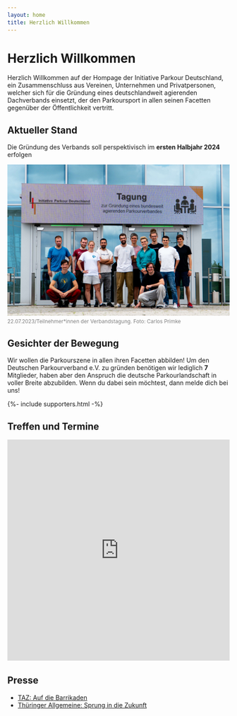 ```yaml
---
layout: home
title: Herzlich Willkommen
---
```


# Herzlich Willkommen

Herzlich Willkommen auf der Hompage der Initiative Parkour Deutschland, ein Zusammenschluss aus Vereinen, Unternehmen und Privatpersonen, welcher sich für die Gründung eines deutschlandweit agierenden Dachverbands einsetzt, der den Parkoursport in allen seinen Facetten gegenüber der Öffentlichkeit vertritt.

## Aktueller Stand

Die Gründung des Verbands soll perspektivisch im **ersten Halbjahr 2024** erfolgen

![Ein Gruppenfoto der Teilnehmerinnen und Teilnehmer an der Verbandstagung vom 22.07.2023 in Erfurt](/docs/assets/images/20230722_initiative.jpg)
<small style="color:grey">22.07.2023/Teilnehmer\*innen der Verbandstagung. Foto: Carlos Primke</small>

## Gesichter der Bewegung

Wir wollen die Parkourszene in allen ihren Facetten abbilden! Um den Deutschen Parkourverband e.V. zu gründen benötigen wir lediglich **7** Mitglieder, haben aber den Anspruch die deutsche Parkourlandschaft in voller Breite abzubilden. Wenn du dabei sein möchtest, dann melde dich bei uns!

{%- include supporters.html  -%}

## Treffen und Termine

<iframe src="https://calendar.google.com/calendar/embed?height=600&wkst=2&bgcolor=%23ffffff&ctz=Europe%2FBerlin&showNav=1&showCalendars=0&showTabs=0&showPrint=0&showDate=1&showTz=0&mode=MONTH&src=NTg1NjQ2YTFhZDFhNTBlMTAzNmE5NTBiYTM3MGI2N2FjNzExYTg5MTkzNjYzZjkzZDFkNTYyOGFhMTJiNjgxY0Bncm91cC5jYWxlbmRhci5nb29nbGUuY29t&color=%23F6BF26" style="border-width:0" width="100%" height="500" frameborder="0" scrolling="no"></iframe>
<br>

## Presse

- [TAZ: Auf die Barrikaden](https://taz.de/Parkour-Szene-in-Deutschland/!5944678/)
- [Thüringer Allgemeine: Sprung in die Zukunft](https://www.thueringer-allgemeine.de/sport/Lokalsport-uebersicht/sprung-in-die-zukunft-meilenstein-fuer-die-deutsche-parkour-szene-in-erfurt-id239054379.html)
